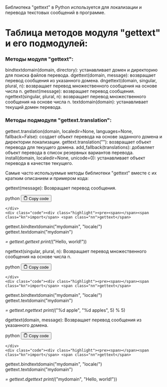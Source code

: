 <p>Библиотека "gettext" в Python используется для локализации и перевода текстовых сообщений в программе.</p>
<h1>Таблица методов модуля "gettext" и его подмодулей:</h1>
<h3>Методы модуля "gettext":</h3>
<p>bindtextdomain(domain, directory): устанавливает домен и директорию для поиска файлов перевода.
dgettext(domain, message): возвращает перевод сообщения из указанного домена.
dngettext(domain, singular, plural, n): возвращает перевод множественного сообщения на основе числа n.
gettext(message): возвращает перевод сообщения.
ngettext(singular, plural, n): возвращает перевод множественного сообщения на основе числа n.
textdomain(domain): устанавливает текущий домен перевода.</p>
<h3>Методы подмодуля "gettext.translation":</h3>
<p>gettext.translation(domain, localedir=None, languages=None, fallback=False): создает объект перевода на основе заданного домена и директории локализации.
gettext.translation(""): возвращает объект перевода для текущего домена.
add_fallback(translations): добавляет объект перевода в список резервных вариантов перевода.
install(domain, localedir=None, unicode=0): устанавливает объект перевода в качестве текущего.</p>
<p>Самые часто используемые методы библиотеки "gettext" вместе с их кратким описанием и примером кода:</p>
<p>gettext(message): Возвращает перевод сообщения.</p>
<div class="code-element">
    <div class="lang-line">
        <text>python</text>
        <button class="copy-button"
        onclick="copyCode(this)">
    <svg stroke="currentColor"
         fill="none"
         stroke-width="2"
         viewBox="0 0 24 24"
         stroke-linecap="round"
         stroke-linejoin="round"
         class="h-4 w-4"
         height="1em"
         width="1em"
         xmlns="http://www.w3.org/2000/svg">
        <path d="M16 4h2a2 2 0 0 1 2 2v14a2 2 0 0 1-2 2H6a2 2 0 0 1-2-2V6a2 2 0 0 1 2-2h2"></path>
        <rect x="8" y="2" width="8" height="4" rx="1" ry="1"></rect>
    </svg>
    <text>Copy code</text>
</button>

    </div>
    <div class="code"><div class="highlight"><pre><span></span><span class="kn">import</span> <span class="nn">gettext</span>
<span class="n">gettext</span><span class="o">.</span><span class="n">bindtextdomain</span><span class="p">(</span><span class="s2">&quot;mydomain&quot;</span><span class="p">,</span> <span class="s2">&quot;locale/&quot;</span><span class="p">)</span>
<span class="n">gettext</span><span class="o">.</span><span class="n">textdomain</span><span class="p">(</span><span class="s2">&quot;mydomain&quot;</span><span class="p">)</span>

<span class="n">_</span> <span class="o">=</span> <span class="n">gettext</span><span class="o">.</span><span class="n">gettext</span>
<span class="nb">print</span><span class="p">(</span><span class="n">_</span><span class="p">(</span><span class="s2">&quot;Hello, world!&quot;</span><span class="p">))</span>
</pre></div></div>
</div>

<p>ngettext(singular, plural, n): Возвращает перевод множественного сообщения на основе числа n.</p>
<div class="code-element">
    <div class="lang-line">
        <text>python</text>
        <button class="copy-button"
        onclick="copyCode(this)">
    <svg stroke="currentColor"
         fill="none"
         stroke-width="2"
         viewBox="0 0 24 24"
         stroke-linecap="round"
         stroke-linejoin="round"
         class="h-4 w-4"
         height="1em"
         width="1em"
         xmlns="http://www.w3.org/2000/svg">
        <path d="M16 4h2a2 2 0 0 1 2 2v14a2 2 0 0 1-2 2H6a2 2 0 0 1-2-2V6a2 2 0 0 1 2-2h2"></path>
        <rect x="8" y="2" width="8" height="4" rx="1" ry="1"></rect>
    </svg>
    <text>Copy code</text>
</button>

    </div>
    <div class="code"><div class="highlight"><pre><span></span><span class="kn">import</span> <span class="nn">gettext</span>
<span class="n">gettext</span><span class="o">.</span><span class="n">bindtextdomain</span><span class="p">(</span><span class="s2">&quot;mydomain&quot;</span><span class="p">,</span> <span class="s2">&quot;locale/&quot;</span><span class="p">)</span>
<span class="n">gettext</span><span class="o">.</span><span class="n">textdomain</span><span class="p">(</span><span class="s2">&quot;mydomain&quot;</span><span class="p">)</span>

<span class="n">_</span> <span class="o">=</span> <span class="n">gettext</span><span class="o">.</span><span class="n">ngettext</span>
<span class="nb">print</span><span class="p">(</span><span class="n">_</span><span class="p">(</span><span class="s2">&quot;</span><span class="si">%d</span><span class="s2"> apple&quot;</span><span class="p">,</span> <span class="s2">&quot;</span><span class="si">%d</span><span class="s2"> apples&quot;</span><span class="p">,</span> <span class="mi">5</span><span class="p">)</span> <span class="o">%</span> <span class="mi">5</span><span class="p">)</span>
</pre></div></div>
</div>

<p>dgettext(domain, message): Возвращает перевод сообщения из указанного домена.</p>
<div class="code-element">
    <div class="lang-line">
        <text>python</text>
        <button class="copy-button"
        onclick="copyCode(this)">
    <svg stroke="currentColor"
         fill="none"
         stroke-width="2"
         viewBox="0 0 24 24"
         stroke-linecap="round"
         stroke-linejoin="round"
         class="h-4 w-4"
         height="1em"
         width="1em"
         xmlns="http://www.w3.org/2000/svg">
        <path d="M16 4h2a2 2 0 0 1 2 2v14a2 2 0 0 1-2 2H6a2 2 0 0 1-2-2V6a2 2 0 0 1 2-2h2"></path>
        <rect x="8" y="2" width="8" height="4" rx="1" ry="1"></rect>
    </svg>
    <text>Copy code</text>
</button>

    </div>
    <div class="code"><div class="highlight"><pre><span></span><span class="kn">import</span> <span class="nn">gettext</span>
<span class="n">gettext</span><span class="o">.</span><span class="n">bindtextdomain</span><span class="p">(</span><span class="s2">&quot;mydomain&quot;</span><span class="p">,</span> <span class="s2">&quot;locale/&quot;</span><span class="p">)</span>
<span class="n">gettext</span><span class="o">.</span><span class="n">textdomain</span><span class="p">(</span><span class="s2">&quot;mydomain&quot;</span><span class="p">)</span>

<span class="n">_</span> <span class="o">=</span> <span class="n">gettext</span><span class="o">.</span><span class="n">dgettext</span>
<span class="nb">print</span><span class="p">(</span><span class="n">_</span><span class="p">(</span><span class="s2">&quot;mydomain&quot;</span><span class="p">,</span> <span class="s2">&quot;Hello, world!&quot;</span><span class="p">))</span>
</pre></div></div>
</div>